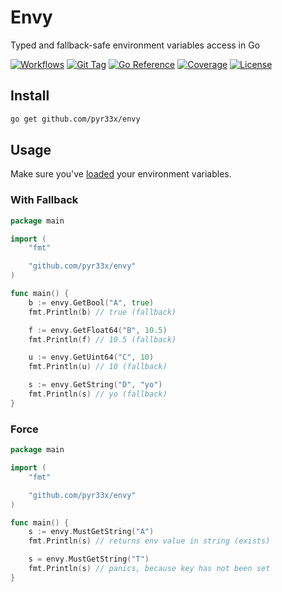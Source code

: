 # Envy
Typed and fallback-safe environment variables access in Go

[![Workflows](https://img.shields.io/github/actions/workflow/status/pyr33x/envy/test.yml?label=tests&labelColor=blue&color=gray)](https://github.com/Pyr33x/envy/actions)
[![Git Tag](https://img.shields.io/github/v/tag/pyr33x/envy?include_prereleases&sort=date&labelColor=blue&color=gray)](https://github.com/Pyr33x/envy/tags)
[![Go Reference](https://pkg.go.dev/badge/github.com/pyr33x/envy.svg)](https://pkg.go.dev/github.com/pyr33x/envy)
[![Coverage](https://codecov.io/gh/pyr33x/envy/branch/master/graph/badge.svg)](https://codecov.io/gh/pyr33x/envy)
[![License](https://img.shields.io/github/license/pyr33x/envy?color=blue)](https://github.com/pyr33x/envy/blob/master/LICENSE)

## Install
```sh
go get github.com/pyr33x/envy
```

## Usage
Make sure you've [loaded](https://github.com/joho/godotenv) your environment variables.

### With Fallback

```go
package main

import (
	"fmt"

	"github.com/pyr33x/envy"
)

func main() {
	b := envy.GetBool("A", true)
	fmt.Println(b) // true (fallback)

	f := envy.GetFloat64("B", 10.5)
	fmt.Println(f) // 10.5 (fallback)

	u := envy.GetUint64("C", 10)
	fmt.Println(u) // 10 (fallback)

	s := envy.GetString("D", "yo")
	fmt.Println(s) // yo (fallback)
}
```

### Force
```go
package main

import (
	"fmt"

	"github.com/pyr33x/envy"
)

func main() {
	s := envy.MustGetString("A")
	fmt.Println(s) // returns env value in string (exists)

	s = envy.MustGetString("T")
	fmt.Println(s) // panics, because key has not been set
}
```
